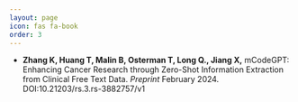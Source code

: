 ```yaml
---
layout: page
icon: fas fa-book
order: 3
---
```


<!-- - **Wang X, Dervishi L, Li W, Ayday E, Jiang X, Vaidya J.** Privacy-preserving federated genome-wide association studies via dynamic sampling. *Bioinformatics* academic.oup.com; 2023 Oct 3;39(10). PMID:37856329

- **Dervishi L, Li W, Halimi A, Jiang X, Vaidya J, Ayday E.** Privacy preserving identification of population stratification for collaborative genomic research. *Bioinformatics* academic.oup.com; 2023 Jun 30;39(39 Suppl 1):i168–i176. PMID:37387172

- **Wang X, Dervishi L, Li W, Jiang X, Ayday E, Vaidya J.** Efficient Federated Kinship Relationship Identification. *AMIA Jt Summits Transl Sci Proc* 2023 Jun 16;2023:534–543. PMID:37351796

- **Dervishi L, Li W, Halimi A, Jiang X, Vaidya J, Ayday E.** Privacy preserving population stratification for collaborative genomic research. *ISOC Network and Distributed System Security Symposium* research.ibm.com; 2021. Available from: [here](https://research.ibm.com/publications/privacy-preserving-population-stratification-for-collaborative-genomic-research) -->


- **Zhang K, Huang T, Malin B, Osterman T, Long Q., Jiang X,** mCodeGPT: Enhancing Cancer Research through Zero-Shot Information Extraction from Clinical Free Text Data. *Preprint* February 2024. DOI:10.21203/rs.3.rs-3882757/v1
